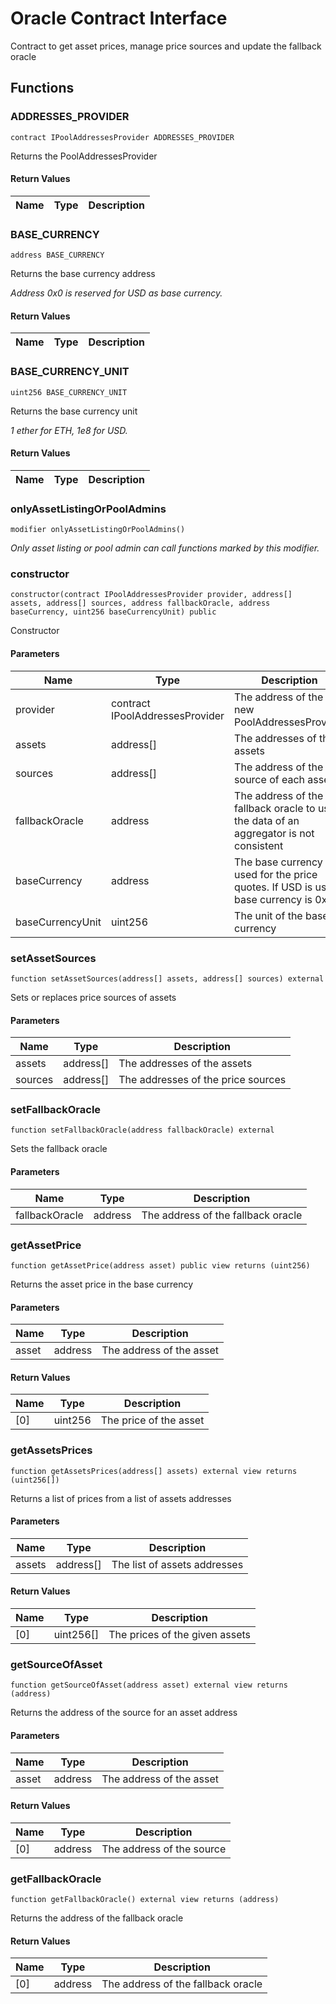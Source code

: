 # Oracle Contract Interface

Contract to get asset prices, manage price sources and update the fallback oracle

## Functions

### ADDRESSES_PROVIDER

```solidity
contract IPoolAddressesProvider ADDRESSES_PROVIDER
```

Returns the PoolAddressesProvider

#### Return Values

| Name | Type | Description |
| ---- | ---- | ----------- |

### BASE_CURRENCY

```solidity
address BASE_CURRENCY
```

Returns the base currency address

_Address 0x0 is reserved for USD as base currency._

#### Return Values

| Name | Type | Description |
| ---- | ---- | ----------- |

### BASE_CURRENCY_UNIT

```solidity
uint256 BASE_CURRENCY_UNIT
```

Returns the base currency unit

_1 ether for ETH, 1e8 for USD._

#### Return Values

| Name | Type | Description |
| ---- | ---- | ----------- |

### onlyAssetListingOrPoolAdmins

```solidity
modifier onlyAssetListingOrPoolAdmins()
```

_Only asset listing or pool admin can call functions marked by this modifier._

### constructor

```solidity
constructor(contract IPoolAddressesProvider provider, address[] assets, address[] sources, address fallbackOracle, address baseCurrency, uint256 baseCurrencyUnit) public
```

Constructor

#### Parameters

| Name             | Type                            | Description                                                                              |
| ---------------- | ------------------------------- | ---------------------------------------------------------------------------------------- |
| provider         | contract IPoolAddressesProvider | The address of the new PoolAddressesProvider                                             |
| assets           | address[]                       | The addresses of the assets                                                              |
| sources          | address[]                       | The address of the source of each asset                                                  |
| fallbackOracle   | address                         | The address of the fallback oracle to use if the data of an aggregator is not consistent |
| baseCurrency     | address                         | The base currency used for the price quotes. If USD is used, base currency is 0x0        |
| baseCurrencyUnit | uint256                         | The unit of the base currency                                                            |

### setAssetSources

```solidity
function setAssetSources(address[] assets, address[] sources) external
```

Sets or replaces price sources of assets

#### Parameters

| Name    | Type      | Description                        |
| ------- | --------- | ---------------------------------- |
| assets  | address[] | The addresses of the assets        |
| sources | address[] | The addresses of the price sources |

### setFallbackOracle

```solidity
function setFallbackOracle(address fallbackOracle) external
```

Sets the fallback oracle

#### Parameters

| Name           | Type    | Description                        |
| -------------- | ------- | ---------------------------------- |
| fallbackOracle | address | The address of the fallback oracle |

### getAssetPrice

```solidity
function getAssetPrice(address asset) public view returns (uint256)
```

Returns the asset price in the base currency

#### Parameters

| Name  | Type    | Description              |
| ----- | ------- | ------------------------ |
| asset | address | The address of the asset |

#### Return Values

| Name | Type    | Description            |
| ---- | ------- | ---------------------- |
| [0]  | uint256 | The price of the asset |

### getAssetsPrices

```solidity
function getAssetsPrices(address[] assets) external view returns (uint256[])
```

Returns a list of prices from a list of assets addresses

#### Parameters

| Name   | Type      | Description                  |
| ------ | --------- | ---------------------------- |
| assets | address[] | The list of assets addresses |

#### Return Values

| Name | Type      | Description                    |
| ---- | --------- | ------------------------------ |
| [0]  | uint256[] | The prices of the given assets |

### getSourceOfAsset

```solidity
function getSourceOfAsset(address asset) external view returns (address)
```

Returns the address of the source for an asset address

#### Parameters

| Name  | Type    | Description              |
| ----- | ------- | ------------------------ |
| asset | address | The address of the asset |

#### Return Values

| Name | Type    | Description               |
| ---- | ------- | ------------------------- |
| [0]  | address | The address of the source |

### getFallbackOracle

```solidity
function getFallbackOracle() external view returns (address)
```

Returns the address of the fallback oracle

#### Return Values

| Name | Type    | Description                        |
| ---- | ------- | ---------------------------------- |
| [0]  | address | The address of the fallback oracle |
